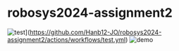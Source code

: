 # robosys2024-assignment2
![test](https://github.com/Hanb12-JO/robosys2024-assignment2/actions/workflows/test.yml/badge.svg)](https://github.com/Hanb12-JO/robosys2024-assignment2/actions/workflows/test.yml)
![demo](https://github.com/user-attachments/assets/d389cb5e-012c-4d0b-a08b-a7665454cb8b)
